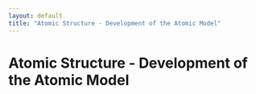 ```yaml
---
layout: default
title: "Atomic Structure - Development of the Atomic Model"
---
```

# Atomic Structure - Development of the Atomic Model

